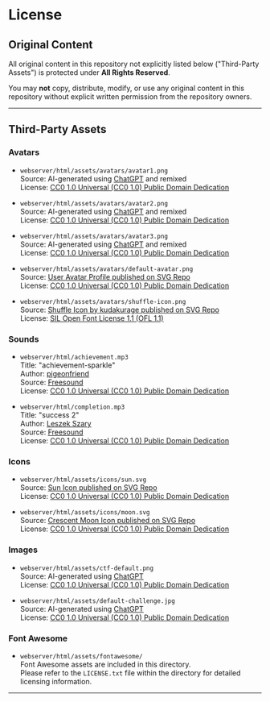 # License

## Original Content

All original content in this repository not explicitly listed below ("Third-Party Assets") is protected under **All Rights Reserved**.

You may **not** copy, distribute, modify, or use any original content in this repository without explicit written permission from the repository owners.

---

## Third-Party Assets

### Avatars

- `webserver/html/assets/avatars/avatar1.png`  
  Source: AI-generated using [ChatGPT](https://chat.openai.com/) and remixed     
  License: [CC0 1.0 Universal (CC0 1.0) Public Domain Dedication](https://creativecommons.org/public-domain/cc0/)


- `webserver/html/assets/avatars/avatar2.png`  
  Source: AI-generated using [ChatGPT](https://chat.openai.com/) and remixed     
  License: [CC0 1.0 Universal (CC0 1.0) Public Domain Dedication](https://creativecommons.org/public-domain/cc0/)


- `webserver/html/assets/avatars/avatar3.png`  
  Source: AI-generated using [ChatGPT](https://chat.openai.com/) and remixed     
  License: [CC0 1.0 Universal (CC0 1.0) Public Domain Dedication](https://creativecommons.org/public-domain/cc0/)


- `webserver/html/assets/avatars/default-avatar.png`  
  Source: [User Avatar Profile published on SVG Repo](https://www.svgrepo.com/svg/418965/user-avatar-profile)  
  License: [CC0 1.0 Universal (CC0 1.0) Public Domain Dedication](https://creativecommons.org/public-domain/cc0/)


- `webserver/html/assets/avatars/shuffle-icon.png`  
  Source: [Shuffle Icon by kudakurage published on SVG Repo](https://www.svgrepo.com/svg/501002/shuffle)  
  License: [SIL Open Font License 1.1 (OFL 1.1)](https://openfontlicense.org/)


### Sounds

- `webserver/html/achievement.mp3`  
  Title: "achievement-sparkle"  
  Author: [pigeonfriend](https://freesound.org/people/pigeonfriend/)  
  Source: [Freesound](https://freesound.org/people/pigeonfriend/sounds/715067/)  
  License: [CC0 1.0 Universal (CC0 1.0) Public Domain Dedication](https://creativecommons.org/public-domain/cc0/)


- `webserver/html/completion.mp3`  
  Title: "success 2"  
  Author: [Leszek Szary](https://freesound.org/people/Leszek_Szary/)  
  Source: [Freesound](https://freesound.org/people/Leszek_Szary/sounds/171670/)  
  License: [CC0 1.0 Universal (CC0 1.0) Public Domain Dedication](https://creativecommons.org/public-domain/cc0/)

### Icons

- `webserver/html/assets/icons/sun.svg`  
  Source: [Sun Icon published on SVG Repo](https://www.svgrepo.com/svg/20546/sun)  
  License: [CC0 1.0 Universal (CC0 1.0) Public Domain Dedication](https://creativecommons.org/public-domain/cc0/)


- `webserver/html/assets/icons/moon.svg`  
  Source: [Crescent Moon Icon published on SVG Repo](https://www.svgrepo.com/svg/79251/crescent-moon)  
  License: [CC0 1.0 Universal (CC0 1.0) Public Domain Dedication](https://creativecommons.org/public-domain/cc0/)

### Images

- `webserver/html/assets/ctf-default.png`  
  Source: AI-generated using [ChatGPT](https://chat.openai.com/)    
  License: [CC0 1.0 Universal (CC0 1.0) Public Domain Dedication](https://creativecommons.org/public-domain/cc0/)


- `webserver/html/assets/default-challenge.jpg`  
  Source: AI-generated using [ChatGPT](https://chat.openai.com/)    
  License: [CC0 1.0 Universal (CC0 1.0) Public Domain Dedication](https://creativecommons.org/public-domain/cc0/)

### Font Awesome

- `webserver/html/assets/fontawesome/`  
  Font Awesome assets are included in this directory.  
  Please refer to the `LICENSE.txt` file within the directory for detailed licensing information.

---
